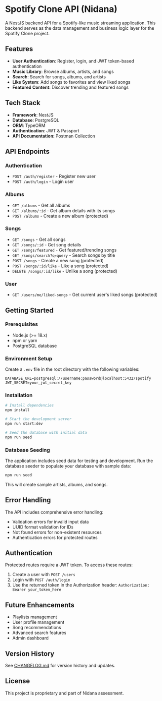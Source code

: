 # Spotify Clone API (Nidana)

A NestJS backend API for a Spotify-like music streaming application. This backend serves as the data management and business logic layer for the Spotify Clone project.

## Features

- **User Authentication**: Register, login, and JWT token-based authentication
- **Music Library**: Browse albums, artists, and songs
- **Search**: Search for songs, albums, and artists
- **Like System**: Add songs to favorites and view liked songs
- **Featured Content**: Discover trending and featured songs

## Tech Stack

- **Framework**: NestJS
- **Database**: PostgreSQL
- **ORM**: TypeORM
- **Authentication**: JWT & Passport
- **API Documentation**: Postman Collection

## API Endpoints

### Authentication
- `POST /auth/register` - Register new user
- `POST /auth/login` - Login user

### Albums
- `GET /albums` - Get all albums
- `GET /albums/:id` - Get album details with its songs
- `POST /albums` - Create a new album (protected)

### Songs
- `GET /songs` - Get all songs
- `GET /songs/:id` - Get song details
- `GET /songs/featured` - Get featured/trending songs
- `GET /songs/search?q=query` - Search songs by title
- `POST /songs` - Create a new song (protected)
- `POST /songs/:id/like` - Like a song (protected)
- `DELETE /songs/:id/like` - Unlike a song (protected)

### User
- `GET /users/me/liked-songs` - Get current user's liked songs (protected)

## Getting Started

### Prerequisites

- Node.js (>= 18.x)
- npm or yarn
- PostgreSQL database

### Environment Setup

Create a `.env` file in the root directory with the following variables:

```
DATABASE_URL=postgresql://username:password@localhost:5432/spotify
JWT_SECRET=your_jwt_secret_key
```

### Installation

```bash
# Install dependencies
npm install

# Start the development server
npm run start:dev

# Seed the database with initial data
npm run seed
```

### Database Seeding

The application includes seed data for testing and development. Run the database seeder to populate your database with sample data:

```bash
npm run seed
```

This will create sample artists, albums, and songs.

## Error Handling

The API includes comprehensive error handling:

- Validation errors for invalid input data
- UUID format validation for IDs
- Not found errors for non-existent resources
- Authentication errors for protected routes

## Authentication

Protected routes require a JWT token. To access these routes:

1. Create a user with `POST /users`
2. Login with `POST /auth/login`
3. Use the returned token in the Authorization header:
   `Authorization: Bearer your_token_here`

## Future Enhancements

- Playlists management
- User profile management
- Song recommendations
- Advanced search features
- Admin dashboard

## Version History

See [CHANGELOG.md](./CHANGELOG.md) for version history and updates.

## License

This project is proprietary and part of Nidana assessment. 